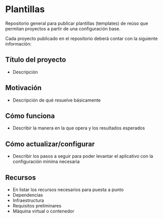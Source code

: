 # Plantillas

Repositorio general para publicar plantillas (templates) de reúso que permitan proyectos a partir de una configuración base.

Cada proyecto publicado en el repositorio deberá contar con la siguiente información:

## Título del proyecto
- Descripción

## Motivación
- Descripción de qué resuelve básicamente

## Cómo funciona
- Describir la manera en la que opera y los resultados esperados

## Cómo actualizar/configurar
- Describir los pasos a seguir para poder levantar el aplicativo con la configuración mínima necesaria

## Recursos
- En listar los recursos necesarios para puesta a punto
- Dependencias
- Infraestructura
- Requisitos preliminares
- Máquina virtual o contenedor
